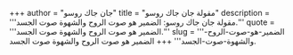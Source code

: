 +++
author = "جان جاك روسو"
title = "مقولة جان جاك روسو"
description = '''مقولة جان جاك روسو: الضمير هو صوت الروح والشهوة صوت الجسد.'''
quote = '''الضمير هو صوت الروح والشهوة صوت الجسد.'''
slug = '''الضمير-هو-صوت-الروح-والشهوة-صوت-الجسد'''
+++
الضمير هو صوت الروح والشهوة صوت الجسد.
